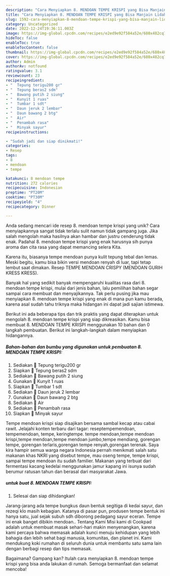 ```yaml
---
description: "Cara Menyiapkan 8. MENDOAN TEMPE KRISPI yang Bisa Manjain Lidah"
title: "Cara Menyiapkan 8. MENDOAN TEMPE KRISPI yang Bisa Manjain Lidah"
slug: 1592-cara-menyiapkan-8-mendoan-tempe-krispi-yang-bisa-manjain-lidah
category: Uncategorized
date: 2022-12-24T19:36:11.003Z
image: https://img-global.cpcdn.com/recipes/e2ed9e92f584a52e/680x482cq70/8-mendoan-tempe-krispi-foto-resep-utama.jpg
hideToc: false
enableToc: true
enableTocContent: false
thumbnail: https://img-global.cpcdn.com/recipes/e2ed9e92f584a52e/680x482cq70/8-mendoan-tempe-krispi-foto-resep-utama.jpg
cover: https://img-global.cpcdn.com/recipes/e2ed9e92f584a52e/680x482cq70/8-mendoan-tempe-krispi-foto-resep-utama.jpg
author: Admin
authorAv: notfound
ratingvalue: 3.1
reviewcount: 23
recipeingredient:
- "  Tepung terigu200 gr"
- "  Tepung beras2 sdm"
- "  Bawang putih 2 siung"
- "  Kunyit 1 ruas"
- "  Tumbar 1 sdt"
- "  Daun jeruk 2 lembar"
- "  Daun bawang 2 btg"
- "  Air"
- "  Penambah rasa"
- "  Minyak sayur"
recipeinstructions:

- "Sudah jadi dan siap dinikmati!"
categories:
- Resep
tags:
- 8
- mendoan
- tempe

katakunci: 8 mendoan tempe 
nutrition: 272 calories
recipecuisine: Indonesian
preptime: "PT20M"
cooktime: "PT30M"
recipeyield: "4"
recipecategory: Dinner

---
```





Anda sedang mencari ide resep 8. mendoan tempe krispi yang unik? Cara menyiapkannya sangat tidak terlalu sulit namun tidak gampang juga. Jika salah mengolah maka hasilnya akan hambar dan justru cenderung tidak enak. Padahal 8. mendoan tempe krispi yang enak harusnya sih punya aroma dan cita rasa yang dapat memancing selera Kita.





Karena itu, biasanya tempe mendoan punya kulit tepung tebal dan lemas. Meski begitu, kamu bisa bikin versi mendoan renyah di luar, tapi tetap lembut saat dimakan. Resep TEMPE MENDOAN CRISPY (MENDOAN GURIH KRESS KRESS).

Banyak hal yang sedikit banyak mempengaruhi kualitas rasa dari 8. mendoan tempe krispi, mulai dari jenis bahan, lalu pemilihan bahan segar sampai cara membuat dan menyajikannya. Tak perlu pusing jika mau menyiapkan 8. mendoan tempe krispi yang enak di mana pun kamu berada, karena asal sudah tahu triknya maka hidangan ini dapat jadi sajian istimewa.






Berikut ini ada beberapa tips dan trik praktis yang dapat diterapkan untuk mengolah 8. mendoan tempe krispi yang siap dikreasikan. Kamu bisa membuat 8. MENDOAN TEMPE KRISPI menggunakan 10 bahan dan 0 langkah pembuatan. Berikut ini langkah-langkah dalam menyiapkan hidangannya.

<!--inarticleads1-->

##### Bahan-bahan dan bumbu yang digunakan untuk pembuatan 8. MENDOAN TEMPE KRISPI:

1. Sediakan  🌺 Tepung terigu200 gr⁣⁣⁣
1. Siapkan  🌺 Tepung beras2 sdm⁣⁣⁣
1. Sediakan  🌺 Bawang putih 2 siung⁣⁣⁣
1. Gunakan  🌺 Kunyit 1 ruas⁣⁣⁣
1. Siapkan  🌺 Tumbar 1 sdt⁣⁣⁣
1. Sediakan  🌺 Daun jeruk 2 lembar⁣⁣⁣
1. Gunakan  🌺 Daun bawang 2 btg⁣⁣⁣
1. Sediakan  🌺 Air⁣⁣⁣
1. Sediakan  🌺 Penambah rasa⁣⁣⁣
1. Siapkan  🌺 Minyak sayur


Tempe mendoan krispi siap disajikan bersama sambal kecap atau cabai rawit. Jelajahi konten terbaru dari tagar: reseptempemendoan, tempemendoan, tempe, keringtempe. tempe mendoan,tempe mendoan krispi,tempe mendoan,tempe mendoan jumbo,tempe mendiang, gorengan tempe, gorengan terlaris,gorengan tempe renyah,gorengan terenak. Saya kira hampir semua warga negara Indonesia pernah menikmati salah satu makanan khas NKRI yang disebut tempe, mau oseng tempe, tempe krispi, sampai tempe mendoan itu sudah familier. Makanan yang terbuat dari fermentasi kacang kedelai menggunakan jamur kapang ini isunya sudah berumur ratusan tahun dan berasal dari masyarakat Jawa. 

<!--inarticleads2-->

#####  untuk buat 8. MENDOAN TEMPE KRISPI:


1. Selesai dan siap dihidangkan!

Jarang-jarang ada tempe bungkus daun bentuk segitiga di kedai sayur, dan rezeqi klo masih kebagian. Katanya di pasar pun, produsen tempe bentuk ini hanya satu, jual sejak subuh sdh diborong pedagang sayur eceran. Tempe ini enak banget dibikin mendoan.. Tentang Kami Misi kami di Cookpad adalah untuk membuat masak sehari-hari makin menyenangkan, karena kami percaya bahwa memasak adalah kunci menuju kehidupan yang lebih bahagia dan lebih sehat bagi manusia, komunitas, dan planet ini. Kami mendukung koki rumahan di seluruh dunia untuk membantu satu sama lain dengan berbagi resep dan tips memasak. 

Bagaimana? Gampang kan? Itulah cara menyiapkan 8. mendoan tempe krispi yang bisa anda lakukan di rumah. Semoga bermanfaat dan selamat mencoba!
